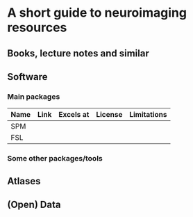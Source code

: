 # A short guide to neuroimaging resources

## Books, lecture notes and similar

## Software

### Main packages

| Name   | Link | Excels at | License | Limitations |
|--------|------|-----------|---------|-------------|
| SPM    |      |           |         |             |
| FSL    |      |           |         |             |

### Some other packages/tools

## Atlases

## (Open) Data
